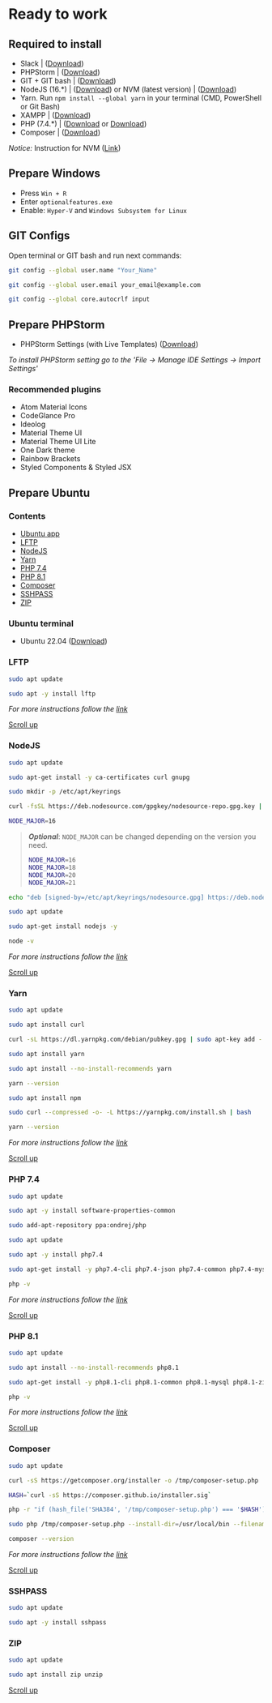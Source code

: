 # Ready to work

## Required to install

- Slack | ([Download](https://slack.com/downloads/windows))
- PHPStorm | ([Download](https://www.jetbrains.com/phpstorm/download/))
- GIT + GIT bash | ([Download](https://git-scm.com/downloads))
- NodeJS (16.*) | ([Download](https://nodejs.org/en/blog/release/v16.16.0/)) or NVM (latest version) | ([Download](https://github.com/coreybutler/nvm-windows/releases))
- Yarn. Run `npm install --global yarn` in your terminal (CMD, PowerShell or Git Bash)
- XAMPP | ([Download](https://www.apachefriends.org/download.html))
- PHP (7.4.*) | ([Download](https://windows.php.net/download/) or [Download](https://windows.php.net/downloads/releases/archives/))
- Composer | ([Download](https://getcomposer.org/download/))

_Notice:_ Instruction for NVM ([Link](https://github.com/coreybutler/nvm-windows))

## Prepare Windows

- Press `Win + R`
- Enter `optionalfeatures.exe`
- Enable: `Hyper-V` and `Windows Subsystem for Linux`

## GIT Configs

Open terminal or GIT bash and run next commands:

```bash
git config --global user.name "Your_Name"
```

```bash
git config --global user.email your_email@example.com
```

```bash
git config --global core.autocrlf input
```

## Prepare PHPStorm

-  PHPStorm Settings (with Live Templates) ([Download](https://drive.google.com/file/d/1XC8nwAMLlSwLr0vGjHoZV0YTEpDN_eJU/view?usp=sharing))

_To install PHPStorm setting go to the 'File -> Manage IDE Settings -> Import Settings'_

### Recommended plugins

- Atom Material Icons 
- CodeGlance Pro 
- Ideolog 
- Material Theme UI 
- Material Theme UI Lite 
- One Dark theme 
- Rainbow Brackets 
- Styled Components & Styled JSX

## Prepare Ubuntu 

### Contents

- [Ubuntu app](#ubuntu-terminal)
- [LFTP](#lftp)
- [NodeJS](#nodejs)
- [Yarn](#yarn)
- [PHP 7.4](#php-74)
- [PHP 8.1](#php-81)
- [Composer](#composer)
- [SSHPASS](#sshpass)
- [ZIP](#zip)

### Ubuntu terminal

- Ubuntu 22.04 ([Download](https://apps.microsoft.com/store/detail/ubuntu-22041-lts/9PN20MSR04DW?hl=uk-ua&gl=ua&rtc=1))

### LFTP

```bash
sudo apt update
```

```bash
sudo apt -y install lftp
```

_For more instructions follow the [link](https://installati.one/install-lftp-ubuntu-22-04/)_

[Scroll up](#contents)

### NodeJS

```bash
sudo apt update
```

```bash
sudo apt-get install -y ca-certificates curl gnupg
```

```bash
sudo mkdir -p /etc/apt/keyrings
```

```bash
curl -fsSL https://deb.nodesource.com/gpgkey/nodesource-repo.gpg.key | sudo gpg --dearmor -o /etc/apt/keyrings/nodesource.gpg
```

```bash
NODE_MAJOR=16
```

> ***Optional***: ``NODE_MAJOR`` can be changed depending on the version you need.
>
> ```sh
> NODE_MAJOR=16
> NODE_MAJOR=18
> NODE_MAJOR=20
> NODE_MAJOR=21
> ```

```bash
echo "deb [signed-by=/etc/apt/keyrings/nodesource.gpg] https://deb.nodesource.com/node_$NODE_MAJOR.x nodistro main" | sudo tee /etc/apt/sources.list.d/nodesource.list
```

```bash
sudo apt update
```

```bash
sudo apt-get install nodejs -y
```

```bash
node -v
```

_For more instructions follow the [link](https://www.digitalocean.com/community/tutorials/how-to-install-node-js-on-ubuntu-20-04)_

[Scroll up](#contents)

### Yarn

```bash
sudo apt update
```

```bash
sudo apt install curl
```

```bash
curl -sL https://dl.yarnpkg.com/debian/pubkey.gpg | sudo apt-key add -
```

```bash
sudo apt install yarn
```

```bash
sudo apt install --no-install-recommends yarn
```

```bash
yarn --version
```

```bash
sudo apt install npm
```

```bash
sudo curl --compressed -o- -L https://yarnpkg.com/install.sh | bash
```

```bash
yarn --version
```

_For more instructions follow the [link](https://linuxize.com/post/how-to-install-yarn-on-ubuntu-20-04/)_

[Scroll up](#contents)

### PHP 7.4

```bash
sudo apt update
```

```bash
sudo apt -y install software-properties-common
```

```bash
sudo add-apt-repository ppa:ondrej/php
```

```bash
sudo apt update
```

```bash
sudo apt -y install php7.4
```

```bash
sudo apt-get install -y php7.4-cli php7.4-json php7.4-common php7.4-mysql php7.4-zip php7.4-gd php7.4-mbstring php7.4-curl php7.4-xml php7.4-bcmath
```

```bash
php -v
```

_For more instructions follow the [link](https://www.digitalocean.com/community/tutorials/how-to-install-php-7-4-and-set-up-a-local-development-environment-on-ubuntu-20-04)_

[Scroll up](#contents)

### PHP 8.1

```bash
sudo apt update
```

```bash
sudo apt install --no-install-recommends php8.1
```

```bash
sudo apt-get install -y php8.1-cli php8.1-common php8.1-mysql php8.1-zip php8.1-gd php8.1-mbstring php8.1-curl php8.1-xml php8.1-bcmath
```

```bash
php -v
```

_For more instructions follow the [link](https://www.digitalocean.com/community/tutorials/how-to-install-php-8-1-and-set-up-a-local-development-environment-on-ubuntu-22-04)_

[Scroll up](#contents)

### Composer

```bash
sudo apt update
```

```bash
curl -sS https://getcomposer.org/installer -o /tmp/composer-setup.php
```

```bash
HASH=`curl -sS https://composer.github.io/installer.sig`
```

```bash
php -r "if (hash_file('SHA384', '/tmp/composer-setup.php') === '$HASH') { echo 'Installer verified'; } else { echo 'Installer corrupt'; unlink('composer-setup.php'); } echo PHP_EOL;"
```

```bash
sudo php /tmp/composer-setup.php --install-dir=/usr/local/bin --filename=composer
```

```bash
composer --version
```

_For more instructions follow the [link](https://www.digitalocean.com/community/tutorials/how-to-install-and-use-composer-on-ubuntu-20-04)_

[Scroll up](#contents)

### SSHPASS

```bash
sudo apt update
```

```bash
sudo apt -y install sshpass
```

### ZIP

```bash
sudo apt update
```

```bash
sudo apt install zip unzip
```

[Scroll up](#contents)

